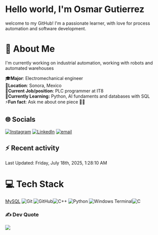 # Hello world, I'm Osmar Gutierrez

welcome to my GitHub! I'm a passionate learner, with love for process automation and software development.

# 💫 About Me

I'm currently working on industrial automation, working with robots and automated warehouses

🎓**Major**: Electromechanical engineer<br>
📍**Location**: Sonora, Mexico<br>
💼**Current Job/position**: PLC programmer at IT8<br>
🌱**Currently Learning:** Python, AI fundaments and databases with SQL<br>
⚡**Fun fact**: Ask me about one piece 🏴‍☠️

## 🌐 Socials

[![Instagram](https://img.shields.io/badge/Instagram-%23E4405F.svg?logo=Instagram&logoColor=white)](https://instagram.com/osmar_bto) [![LinkedIn](https://img.shields.io/badge/LinkedIn-%230077B5.svg?logo=linkedin&logoColor=white)](https://linkedin.com/in/osmar-gutiérrez-botello) [![email](https://img.shields.io/badge/Email-D14836?logo=gmail&logoColor=white)](mailto:osmar.gtz.botello@gmail.com)

## ⚡ Recent activity
<!--RECENT_ACTIVITY:start-->
<!--RECENT_ACTIVITY:end-->
<!--RECENT_ACTIVITY:last_update-->
Last Updated: Friday, July 18th, 2025, 1:28:10 AM
<!--RECENT_ACTIVITY:last_update_end-->

# 💻 Tech Stack
[MySQL](https://img.shields.io/badge/mysql-4479A1.svg?style=for-the-badge&logo=mysql&logoColor=white)
![Git](https://img.shields.io/badge/git-%23F05033.svg?style=for-the-badge&logo=git&logoColor=white) ![GitHub](https://img.shields.io/badge/github-%23121011.svg?style=for-the-badge&logo=github&logoColor=white)![C++](https://img.shields.io/badge/c++-%2300599C.svg?style=for-the-badge&logo=c%2B%2B&logoColor=white) ![Python](https://img.shields.io/badge/python-3670A0?style=for-the-badge&logo=python&logoColor=ffdd54) ![Windows Terminal](https://img.shields.io/badge/Windows%20Terminal-%234D4D4D.svg?style=for-the-badge&logo=windows-terminal&logoColor=white)![C](https://img.shields.io/badge/c-%2300599C.svg?style=for-the-badge&logo=c&logoColor=white)

### ✍️ Dev Quote

![](https://quotes-github-readme.vercel.app/api?type=horizontal&theme=radical)
